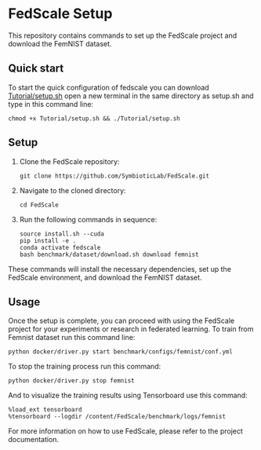# FedScale Setup

This repository contains commands to set up the FedScale project and download the FemNIST dataset.


## Quick start
To start the quick configuration of fedscale you can download [Tutorial/setup.sh](https://github.com/AyoubSaidane/FedScale/edit/master/Tutorial/setup.sh) open a new terminal in the same directory as setup.sh and type in this command line:

```
chmod +x Tutorial/setup.sh && ./Tutorial/setup.sh
```

## Setup

1. Clone the FedScale repository:

    ```
    git clone https://github.com/SymbioticLab/FedScale.git
    ```

2. Navigate to the cloned directory:

    ```
    cd FedScale
    ```

3. Run the following commands in sequence:

    ```
    source install.sh --cuda
    pip install -e .
    conda activate fedscale
    bash benchmark/dataset/download.sh download femnist
    ```

These commands will install the necessary dependencies, set up the FedScale environment, and download the FemNIST dataset.

## Usage

Once the setup is complete, you can proceed with using the FedScale project for your experiments or research in federated learning.
To train from Femnist dataset run this command line:
```
python docker/driver.py start benchmark/configs/femnist/conf.yml
```
To stop the training process run this command:
```
python docker/driver.py stop femnist
```
And to visualize the training results using Tensorboard use this command:
```
%load_ext tensorboard
%tensorboard --logdir /content/FedScale/benchmark/logs/femnist
```

For more information on how to use FedScale, please refer to the project documentation.

